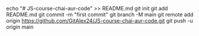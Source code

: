 echo "# JS-course-chai-aur-code" >> README.md
git init
git add README.md
git commit -m "first commit"
git branch -M main
git remote add origin https://github.com/GitAlex24/JS-course-chai-aur-code.git
git push -u origin main
